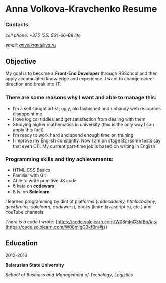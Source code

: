 # Anna Volkova-Kravchenko Resume

### Contacts:
*cell phone: +375 (25) 521-66-68 life* 

*email: [anvolkravt@ya.ru](anvolkravt@ya.ru)*

## Objective
My goal is to become a __Front-End Developer__ through RSSchool and then apply accumulated knowledge and experience. I want to change career direction and break into IT. 

### There are some reasons why I want and able to manage this:
+ I’m a self-taught artist; ugly, old fashioned and unhandy web resources disappoint me
+ I love logical riddles and get satisfaction from dealing with them
+ Studying higher mathematics in university (this is the only way I can apply this fact)
+ I’m ready to work hard and spend enough time on training
+ I improve my English constantly. Now I am on stage B2 (some tests say that even C1). My current part-time job is based on writing in English

### Programming skills and tiny achievements:
+ HTML CSS Basics
+ Familiar with Git
+ Able to write primitive JS code
+ 6 kata on __codewars__
+ 8 lvl on __Sololearn__

I learned programming by dint of platforms (*codecademy, htmlacademy, geekbrains, sololearn, codewars*), books (learn.javascript.ru, etc.) and YouTube channels.

*There is a code I wrote:* [https://code.sololearn.com/W08mIgG3kfBn/#js](https://code.sololearn.com/W08mIgG3kfBn/#js)

## Education

2012-2016

**Belarusian State University**

*School of Business and Management of Tecnology, Logistics*